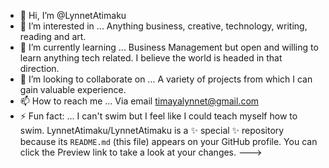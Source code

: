- 👋 Hi, I’m @LynnetAtimaku
- 👀 I’m interested in ... Anything business, creative, technology, writing, reading and art. 
- 🌱 I’m currently learning ... Business Management but open and willing to learn anything tech related. I believe the world is headed in that direction.
- 💞️ I’m looking to collaborate on ... A variety of projects from which I can gain valuable experience.
- 📫 How to reach me ... Via email timayalynnet@gmail.com
- ⚡ Fun fact: ... I can't swim but I feel like I could teach myself how to swim.
LynnetAtimaku/LynnetAtimaku is a ✨ special ✨ repository because its `README.md` (this file) appears on your GitHub profile.
You can click the Preview link to take a look at your changes.
--->
